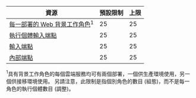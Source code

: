 | 資源 | 預設限制 | 上限 |
| --- | --- | --- |
| [每一部署的 Web 背景工作角色](../articles/cloud-services/cloud-services-choose-me.md)<sup>1</sup> |25 |25 |
| [執行個體輸入端點](http://msdn.microsoft.com/library/gg557552.aspx#InstanceInputEndpoint)  |25 |25 |
| [輸入端點](http://msdn.microsoft.com/library/gg557552.aspx#InputEndpoint)  |25 |25 |
| [內部端點](http://msdn.microsoft.com/library/gg557552.aspx#InternalEndpoint)  |25 |25 |

<sup>1</sup>具有背景工作角色的每個雲端服務均可有兩個部署，一個供生產環境使用，另一個供接移環境使用。 另請注意，此限制是指個別角色的數目 (組態)，而不是每一角色的執行個體數目 (調整)。

